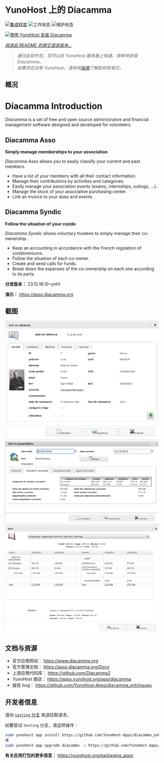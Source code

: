 <!--
注意：此 README 由 <https://github.com/YunoHost/apps/tree/master/tools/readme_generator> 自动生成
请勿手动编辑。
-->

# YunoHost 上的 Diacamma

[![集成程度](https://dash.yunohost.org/integration/diacamma.svg)](https://dash.yunohost.org/appci/app/diacamma) ![工作状态](https://ci-apps.yunohost.org/ci/badges/diacamma.status.svg) ![维护状态](https://ci-apps.yunohost.org/ci/badges/diacamma.maintain.svg)

[![使用 YunoHost 安装 Diacamma](https://install-app.yunohost.org/install-with-yunohost.svg)](https://install-app.yunohost.org/?app=diacamma)

*[阅读此 README 的其它语言版本。](./ALL_README.md)*

> *通过此软件包，您可以在 YunoHost 服务器上快速、简单地安装 Diacamma。*  
> *如果您还没有 YunoHost，请参阅[指南](https://yunohost.org/install)了解如何安装它。*

## 概况

# Diacamma Introduction

_Diacamma_ is a set of free and open source administrative and financial management software designed and developed for volunteers.

## Diacamma Asso

**Simply manage memberships to your association**

_Diacamma Asso_ allows you to easily classify your current and past members.

 * Have a list of your members with all their contact information.
 * Manage their contributions by activities and categories.
 * Easily manage your association events (exams, internships, outings, ...).
 * Manage the stock of your associative purchasing center.
 * Link an invoice to your dues and events.
 
## Diacamma Syndic

**Follow the situation of your condo**

_Diacamma Syndic_ allows voluntary trustees to simply manage their co-ownership.

 * Keep an accounting in accordance with the French regulation of condominiums.
 * Follow the situation of each co-owner.
 * Create and send calls for funds.
 * Break down the expenses of the co-ownership on each one according to its parts.
 


**分发版本：** 23.12.18.10~ynh1

**演示：** <https://asso.diacamma.org>

## 截图

![Diacamma 的截图](./doc/screenshots/01_fiche_adherent.png)
![Diacamma 的截图](./doc/screenshots/02_situation_coporprietaire.png)
![Diacamma 的截图](./doc/screenshots/03_bilan_comptable.png)

## 文档与资源

- 官方应用网站： <https://www.diacamma.org>
- 官方管理文档： <https://asso.diacamma.org/Docs>
- 上游应用代码库： <https://github.com/Diacamma2>
- YunoHost 商店： <https://apps.yunohost.org/app/diacamma>
- 报告 bug： <https://github.com/YunoHost-Apps/diacamma_ynh/issues>

## 开发者信息

请向 [`testing` 分支](https://github.com/YunoHost-Apps/diacamma_ynh/tree/testing) 发送拉取请求。

如要尝试 `testing` 分支，请这样操作：

```bash
sudo yunohost app install https://github.com/YunoHost-Apps/diacamma_ynh/tree/testing --debug
或
sudo yunohost app upgrade diacamma -u https://github.com/YunoHost-Apps/diacamma_ynh/tree/testing --debug
```

**有关应用打包的更多信息：** <https://yunohost.org/packaging_apps>
